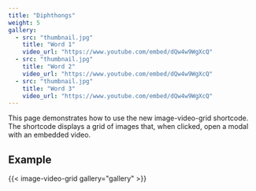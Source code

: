 ```yaml
---
title: "Diphthongs"
weight: 5
gallery:
  - src: "thumbnail.jpg"
    title: "Word 1"
    video_url: "https://www.youtube.com/embed/dQw4w9WgXcQ"
  - src: "thumbnail.jpg"
    title: "Word 2"
    video_url: "https://www.youtube.com/embed/dQw4w9WgXcQ"
  - src: "thumbnail.jpg"
    title: "Word 3"
    video_url: "https://www.youtube.com/embed/dQw4w9WgXcQ"
---
```


This page demonstrates how to use the new image-video-grid shortcode. The shortcode displays a grid of images that, when clicked, open a modal with an embedded video.

## Example

{{< image-video-grid gallery="gallery" >}}